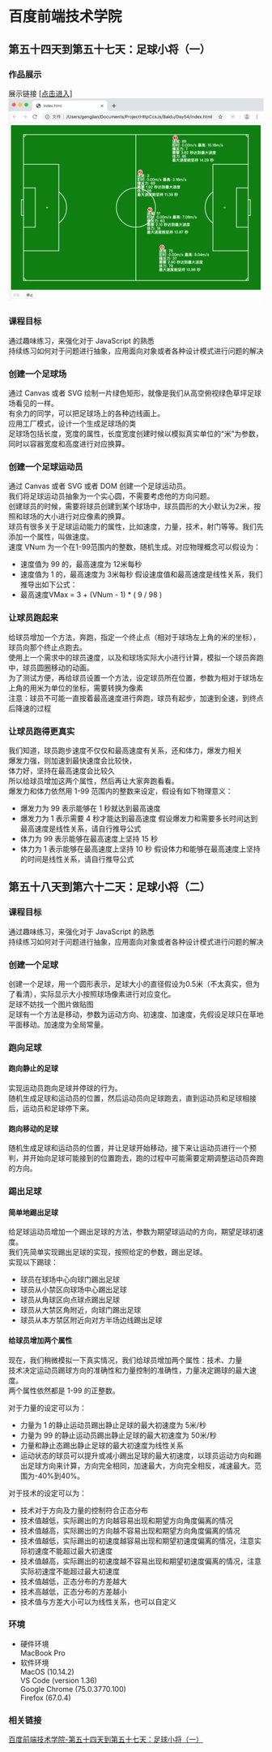 # 百度前端技术学院  
## 第五十四天到第五十七天：足球小将（一）

### 作品展示
展示链接 [[点击进入]](https://gengjian1203.github.io/BaiDuIFE_Day25/)  
![Result](readme/result1.png "作品展示Day54")

### 课程目标  
通过趣味练习，来强化对于 JavaScript 的熟悉  
持续练习如何对于问题进行抽象，应用面向对象或者各种设计模式进行问题的解决  

### 创建一个足球场
通过 Canvas 或者 SVG 绘制一片绿色矩形，就像是我们从高空俯视绿色草坪足球场看见的一样。  
有余力的同学，可以把足球场上的各种边线画上。  
应用工厂模式，设计一个生成足球场的类  
足球场包括长度，宽度的属性，长度宽度创建时候以模拟真实单位的“米”为参数，同时以容器宽度和高度进行对应换算。  

### 创建一个足球运动员
通过 Canvas 或者 SVG 或者 DOM 创建一个足球运动员。  
我们将足球运动员抽象为一个实心圆，不需要考虑他的方向问题。  
创建球员的时候，需要将球员创建到某个球场中，球员圆形的大小默认为2米，按照和球场的大小进行对应像素的换算。  
球员有很多关于足球运动能力的属性，比如速度，力量，技术，射门等等。我们先添加一个属性，叫做速度。  
速度 VNum 为一个在1-99范围内的整数，随机生成。对应物理概念可以假设为：  
* 速度值为 99 的，最高速度为 12米每秒
* 速度值为 1 的，最高速度为 3米每秒
假设速度值和最高速度是线性关系，我们推导出如下公式：  
* 最高速度VMax = 3 + (VNum - 1) * ( 9 / 98 )

### 让球员跑起来
给球员增加一个方法，奔跑，指定一个终止点（相对于球场左上角的米的坐标），球员向那个终止点跑去。  
使用上一个需求中的球员速度，以及和球场实际大小进行计算，模拟一个球员奔跑中，球员圆圈移动的动画。  
为了测试方便，再给球员设置一个方法，设定球员所在位置，参数为相对于球场左上角的用米为单位的坐标，需要转换为像素  
注意：球员不可能一直按着最高速度进行奔跑，球员有起步，加速到全速，到终点后降速的过程  

### 让球员跑得更真实
我们知道，球员跑步速度不仅仅和最高速度有关系，还和体力，爆发力相关  
爆发力强，则加速到最快速度会比较快，  
体力好，坚持在最高速度会比较久  
所以给球员增加这两个属性，然后再让大家奔跑看看。  
爆发力和体力依然用 1-99 范围内的整数来设定，假设有如下物理意义：  
* 爆发力为 99 表示能够在 1 秒就达到最高速度
* 爆发力为 1 表示需要 4 秒才能达到最高速度
假设爆发力和需要多长时间达到最高速度是线性关系，请自行推导公式  
* 体力为 99 表示能够在最高速度上坚持 15 秒
* 体力为 1 表示能够在最高速度上坚持 10 秒
假设体力和能够在最高速度上坚持的时间是线性关系，请自行推导公式  

## 第五十八天到第六十二天：足球小将（二）

### 课程目标
通过趣味练习，来强化对于 JavaScript 的熟悉  
持续练习如何对于问题进行抽象，应用面向对象或者各种设计模式进行问题的解决  

### 创建一个足球
创建一个足球，用一个圆形表示，足球大小的直径假设为0.5米（不太真实，但为了看清），实际显示大小按照球场像素进行对应变化。  
足球不妨找一个图片做贴图  
足球有一个方法是移动，参数为运动方向、初速度、加速度，先假设足球只在草地平面移动。加速度为全局常量。  

### 跑向足球
#### 跑向静止的足球
实现运动员跑向足球并停球的行为。  
随机生成足球和运动员的位置，然后运动员向足球跑去，直到运动员和足球相接后，运动员和足球停下来。  
#### 跑向移动的足球
随机生成足球和运动员的位置，并让足球开始移动，接下来让运动员进行一个预判，并开始向足球可能接到的位置跑去，跑的过程中可能需要定期调整运动员奔跑的方向。  

### 踢出足球
#### 简单地踢出足球
给足球运动员增加一个踢出足球的方法，参数为期望球运动的方向，期望足球初速度。  
我们先简单实现踢出足球的实现，按照给定的参数，踢出足球。  
实现以下踢球：  
* 球员在球场中心向球门踢出足球
* 球员从小禁区向球场中心踢出足球
* 球员从角球区向点球点踢出足球
* 球员从大禁区角附近，向球门踢出足球
* 球员从本方禁区附近向对方半场边线踢出足球
#### 给球员增加两个属性
现在，我们稍微模拟一下真实情况，我们给球员增加两个属性：技术、力量  
技术决定运动员踢球方向的准确性和力量控制的准确性，力量决定踢球的最大速度。  
两个属性依然都是 1-99 的正整数。  
  
对于力量的设定可以为：  
* 力量为 1 的静止运动员踢出静止足球的最大初速度为 5米/秒
* 力量为 99 的静止运动员踢出静止足球的最大初速度为 50米/秒
* 力量和静止态踢出静止足球的最大初速度为线性关系
* 运动状态的球员可以提升或减小踢出足球的最大初速度，以球员运动方向和踢出足球方向来计算，方向完全相同，加速最大，方向完全相反，减速最大。范围为-40%到40%。
  
对于技术的设定可以为：  
* 技术对于方向及力量的控制符合正态分布
* 技术值越低，实际踢出的方向越容易出现和期望方向角度偏离的情况
* 技术值越高，实际踢出的方向越不容易出现和期望方向角度偏离的情况
* 技术值越低，实际踢出的初速度越容易出现和期望初速度偏离的情况，注意实际初速度不能超过最大初速度
* 技术值越高，实际踢出的初速度越不容易出现和期望初速度偏离的情况，注意实际初速度不能超过最大初速度
* 技术值越低，正态分布的方差越大
* 技术高越低，正态分布的方差越小
* 技术值与方差大小可以为线性关系，也可以自定义

### 环境
* 硬件环境  
MacBook Pro
* 软件环境  
MacOS (10.14.2)  
VS Code (version 1.36)  
Google Chrome (75.0.3770.100)  
Firefox (67.0.4)  

### 相关链接
[百度前端技术学院-第五十四天到第五十七天：足球小将（一）](http://ife.baidu.com/course/detail/id/62)  
